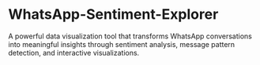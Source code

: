 # WhatsApp-Sentiment-Explorer
A powerful data visualization tool that transforms WhatsApp conversations into meaningful insights through sentiment analysis, message pattern detection, and interactive visualizations.
